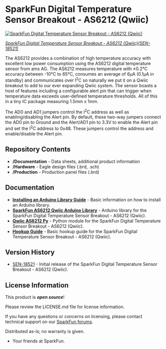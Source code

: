 SparkFun Digital Temperature Sensor Breakout - AS6212 (Qwiic)
========================================

[![SparkFun Digital Temperature Sensor Breakout - AS6212 (Qwiic)](https://cdn.sparkfun.com/assets/parts/1/7/9/7/0/18521-SparkFun_Digital_Temperature_Sensor_Breakout_-_AS6212__Qwiic_-01.jpg)](https://www.sparkfun.com/products/18521)

[*SparkFun Digital Temperature Sensor Breakout - AS6212 (Qwiic)(SEN-18521)*](https://www.sparkfun.com/products/18521)

The AS6212 provides a combination of high temperature accuracy with excellent low power consumption using the AS6212 digital temperature sensor from ams AG. The AS6212 measures temperature with &plusmn;0.2&deg;C accuracy between -10&deg;C to 65&deg;C, consumes an average of 6&micro;A (0.1&micro;A in standby) and communicates over I<sup>2</sup>C so naturally we put it on a Qwiic breakout to add to our ever expanding Qwiic system. The sensor boasts a host of features including a configurable alert pin that can trigger when temperature data exceeds user-defined temperature thresholds. All of this in a tiny IC package measuring 1.5mm x 1mm.

The AD0 and AD1 jumpers control the I<sup>2</sup>C address as well as enabling/disabling the Alert pin. By default, these two-way jumpers connect the AD0 pin to Ground and the Alert/AD1 pin to 3.3V to enable the Alert pin and set the I<sup>2</sup>C address to 0x48. These jumpers control the address and enable/disable the Alert pin.

Repository Contents
-------------------

* **/Documentation** - Data sheets, additional product information
* **/Hardware** - Eagle design files (.brd, .sch)
* **/Production** - Production panel files (.brd)

Documentation
--------------

* **[Installing an Arduino Library Guide](https://learn.sparkfun.com/tutorials/installing-an-arduino-library)** - Basic information on how to install an Arduino library.
* **[SparkFun AS6212 Qwiic Arduino Library](https://github.com/sparkfun/SparkFun_AS6212_Qwiic_Arduino_Library)** - Arduino library for the SparkFun Digital Temperature Sensor Breakout - AS6212 (Qwiic).
* **[Qwiic AS6212 Py](https://github.com/sparkfun/Qwiic_AS6212_Py)** - Python module for the SparkFun Digital Temperature Sensor Breakout - AS6212 (Qwiic).
* **[Hookup Guide](https://learn.sparkfun.com/tutorials/digital-temperature-sensor-breakout---as6212-qwiic-hookup-guide)** - Basic hookup guide for the SparkFun Digital Temperature Sensor Breakout - AS6212 (Qwiic).

Version History
---------------

* [SEN-18521](https://www.sparkfun.com/products/18521) - Initial release of the SparkFun Digital Temperature Sensor Breakout - AS6212 (Qwiic).

License Information
-------------------

This product is _**open source**_! 

Please review the LICENSE.md file for license information. 

If you have any questions or concerns on licensing, please contact technical support on our [SparkFun forums](https://forum.sparkfun.com/viewforum.php?f=152).

Distributed as-is; no warranty is given.

- Your friends at SparkFun.

